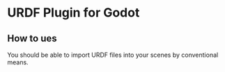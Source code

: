 # URDF Plugin for Godot

## How to ues
You should be able to import URDF files into your scenes by conventional means.
